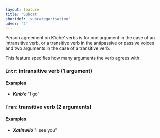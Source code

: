 ```yaml
---
layout: feature
title: 'Subcat'
shortdef: 'subcategorisation'
udver: '2'
---
```


Person agreement on Kʼicheʼ verbs is for one argument in the case of an intransitive verb,
or a transitive verb in the antipassive or passive voices and two arguments in the case of 
a transitive verb.

This feature specifies how many arguments the verb agrees with.

### <a name="Intr">`Intr`</a>: intransitive verb (1 argument)

#### Examples

* _<b>Kinbʼe</b>_ "I go"

### <a name="Tran">`Tran`</a>: transitive verb (2 arguments)

#### Examples

* _<b>Xatinwilo</b>_ "I see you"
<!-- Interlanguage links updated Ne 5. května 2024, 18:20:23 CEST -->
